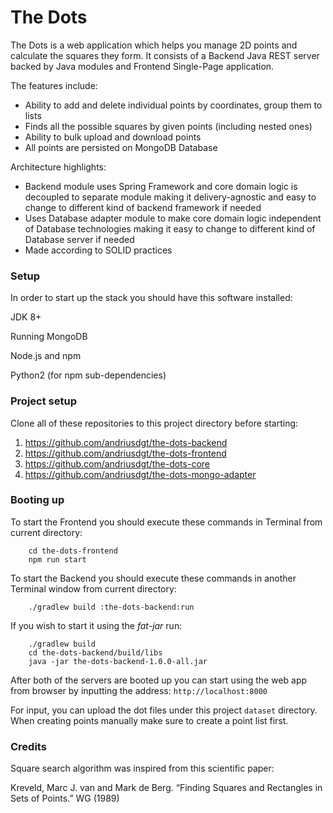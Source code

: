 # The Dots

The Dots is a web application which helps you manage 2D points and calculate the squares they form.
It consists of a Backend Java REST server backed by Java modules and Frontend Single-Page application.

The features include:
* Ability to add and delete individual points by coordinates, group them to lists 
* Finds all the possible squares by given points (including nested ones)
* Ability to bulk upload and download points
* All points are persisted on MongoDB Database

Architecture highlights:
* Backend module uses Spring Framework and core domain logic is decoupled to separate module making it delivery-agnostic
and easy to change to different kind of backend framework if needed 
* Uses Database adapter module to make core domain logic independent of Database technologies making it easy to change 
to different kind of Database server if needed
* Made according to SOLID practices

### Setup
In order to start up the stack you should have this software installed:

JDK 8+

Running MongoDB

Node.js and npm

Python2 (for npm sub-dependencies)

### Project setup

Clone all of these repositories to this project directory before starting:

1. https://github.com/andriusdgt/the-dots-backend
2. https://github.com/andriusdgt/the-dots-frontend
3. https://github.com/andriusdgt/the-dots-core
4. https://github.com/andriusdgt/the-dots-mongo-adapter

### Booting up
To start the Frontend you should execute these commands in Terminal from current directory:
```
    cd the-dots-frontend
    npm run start
```
To start the Backend you should execute these commands in another Terminal window from current directory:
```
    ./gradlew build :the-dots-backend:run
```
If you wish to start it using the *fat-jar* run:
```
    ./gradlew build
    cd the-dots-backend/build/libs
    java -jar the-dots-backend-1.0.0-all.jar
```

After both of the servers are booted up you can start using the web app from browser by 
inputting the address: ```http://localhost:8000```

For input, you can upload the dot files under this project `dataset` directory.
When creating points manually make sure to create a point list first.

### Credits

Square search algorithm was inspired from this scientific paper:

Kreveld, Marc J. van and Mark de Berg. “Finding Squares and Rectangles in Sets of Points.” WG (1989)
